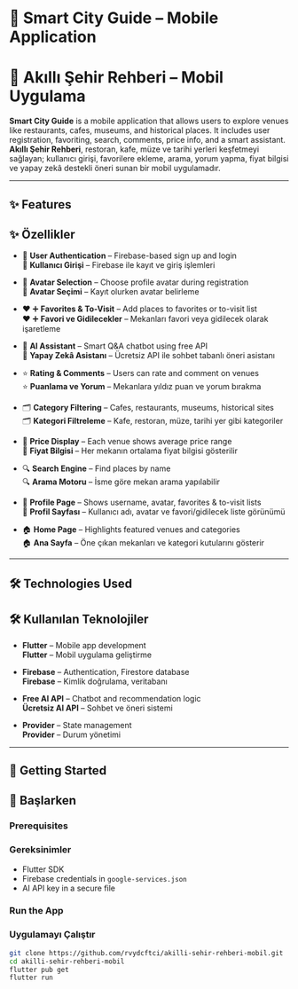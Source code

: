 # 📱 Smart City Guide – Mobile Application  
# 📱 Akıllı Şehir Rehberi – Mobil Uygulama

**Smart City Guide** is a mobile application that allows users to explore venues like restaurants, cafes, museums, and historical places. It includes user registration, favoriting, search, comments, price info, and a smart assistant.  
**Akıllı Şehir Rehberi**, restoran, kafe, müze ve tarihi yerleri keşfetmeyi sağlayan; kullanıcı girişi, favorilere ekleme, arama, yorum yapma, fiyat bilgisi ve yapay zekâ destekli öneri sunan bir mobil uygulamadır.

---

## ✨ Features  
## ✨ Özellikler

- 🔐 **User Authentication** – Firebase-based sign up and login  
  🔐 **Kullanıcı Girişi** – Firebase ile kayıt ve giriş işlemleri

- 🧾 **Avatar Selection** – Choose profile avatar during registration  
  🧾 **Avatar Seçimi** – Kayıt olurken avatar belirleme

- ❤️ ➕ **Favorites & To-Visit** – Add places to favorites or to-visit list  
  ❤️ ➕ **Favori ve Gidilecekler** – Mekanları favori veya gidilecek olarak işaretleme

- 💬 **AI Assistant** – Smart Q&A chatbot using free API  
  💬 **Yapay Zekâ Asistanı** – Ücretsiz API ile sohbet tabanlı öneri asistanı

- ⭐ **Rating & Comments** – Users can rate and comment on venues  
  ⭐ **Puanlama ve Yorum** – Mekanlara yıldız puan ve yorum bırakma

- 🗂️ **Category Filtering** – Cafes, restaurants, museums, historical sites  
  🗂️ **Kategori Filtreleme** – Kafe, restoran, müze, tarihi yer gibi kategoriler

- 💸 **Price Display** – Each venue shows average price range  
  💸 **Fiyat Bilgisi** – Her mekanın ortalama fiyat bilgisi gösterilir

- 🔍 **Search Engine** – Find places by name  
  🔍 **Arama Motoru** – İsme göre mekan arama yapılabilir

- 🧑 **Profile Page** – Shows username, avatar, favorites & to-visit lists  
  🧑 **Profil Sayfası** – Kullanıcı adı, avatar ve favori/gidilecek liste görünümü

- 🏠 **Home Page** – Highlights featured venues and categories  
  🏠 **Ana Sayfa** – Öne çıkan mekanları ve kategori kutularını gösterir

---

## 🛠️ Technologies Used  
## 🛠️ Kullanılan Teknolojiler

- **Flutter** – Mobile app development  
  **Flutter** – Mobil uygulama geliştirme

- **Firebase** – Authentication, Firestore database  
  **Firebase** – Kimlik doğrulama, veritabanı

- **Free AI API** – Chatbot and recommendation logic  
  **Ücretsiz AI API** – Sohbet ve öneri sistemi

- **Provider** – State management  
  **Provider** – Durum yönetimi

---

## 🚀 Getting Started  
## 🚀 Başlarken

### Prerequisites  
### Gereksinimler

- Flutter SDK  
- Firebase credentials in `google-services.json`  
- AI API key in a secure file

### Run the App  
### Uygulamayı Çalıştır

```bash
git clone https://github.com/rvydcftci/akilli-sehir-rehberi-mobil.git
cd akilli-sehir-rehberi-mobil
flutter pub get
flutter run

